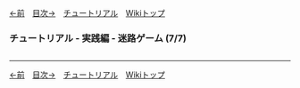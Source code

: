 
[←前](./tr-maze06.md)&emsp;[目次→](./tutorial.md)&emsp;[チュートリアル](./tutorial.md)&emsp;[Wikiトップ](./)

### チュートリアル - 実践編 - 迷路ゲーム (7/7)
## 

***

[←前](./tr-maze06.md)&emsp;[目次→](./tutorial.md)&emsp;[チュートリアル](./tutorial.md)&emsp;[Wikiトップ](./)
